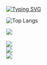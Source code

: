 <a href="https://git.io/typing-svg"><img src="https://readme-typing-svg.demolab.com?font=Fira+Code&weight=900&duration=1000&pause=1000&color=AF4DF7&width=435&lines=Ola!;Me chamo Rodrigo!;Sou Desenvolvedor Front-end!" alt="Typing SVG" /></a> 

![Top Langs](https://github-readme-stats.vercel.app/api/top-langs/?username=rodrigolutfy&layout=compact)

<a href="https://skillicons.dev">
<img src="https://skillicons.dev/icons?i=html,css,js,react,python" />
</a>
  <br>
  <br>
<a href="https://www.instagram.com/rodrigo_lutfy/" title="instagram"><img src="https://img.shields.io/badge/Instagram-%23E4405F.svg?style=for-the-badge&logo=Instagram&logoColor=white" target=""><br>
</a><a href="https://www.linkedin.com/in/rodrigo-lutfy/" title="Linkedin"><img src="https://img.shields.io/badge/linkedin-%230077B5.svg?style=for-the-badge&logo=linkedin&logoColor=white" target=""></a><br>
<a href="mailto:rodrigolutfy.dev@gmail.com" title="Gmail"><img src="https://img.shields.io/badge/Gmail-D14836?style=for-the-badge&logo=gmail&logoColor=white" target="_blank"></a>
